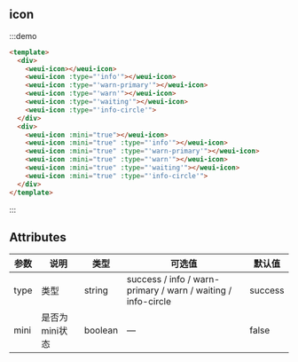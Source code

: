 ## icon

:::demo

```html
<template>
  <div>
    <weui-icon></weui-icon>
    <weui-icon :type="'info'"></weui-icon>
    <weui-icon :type="'warn-primary'"></weui-icon>
    <weui-icon :type="'warn'"></weui-icon>
    <weui-icon :type="'waiting'"></weui-icon>
    <weui-icon :type="'info-circle'">
  </div>
  <div>
    <weui-icon :mini="true"></weui-icon>
    <weui-icon :mini="true" :type="'info'"></weui-icon>
    <weui-icon :mini="true" :type="'warn-primary'"></weui-icon>
    <weui-icon :mini="true" :type="'warn'"></weui-icon>
    <weui-icon :mini="true" :type="'waiting'"></weui-icon>
    <weui-icon :mini="true" :type="'info-circle'">
  </div>
</template>
```

:::

## Attributes

| 参数 | 说明           | 类型    | 可选值                                                       | 默认值  |
| ---- | -------------- | ------- | ------------------------------------------------------------ | ------- |
| type | 类型           | string  | success / info / warn-primary / warn / waiting / info-circle | success |
| mini | 是否为mini状态 | boolean | —                                                            | false   |